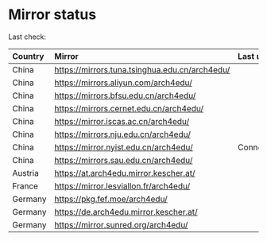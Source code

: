 <script src="./time.js"></script>
# Mirror status
Last check: <script type="text/javascript">localize(1739114521.0019312);</script>

|Country|Mirror|Last update|
|:------|:-----|:----------|
|China|https://mirrors.tuna.tsinghua.edu.cn/arch4edu/|<script type="text/javascript">localize(1739083090);</script>|
|China|https://mirrors.aliyun.com/arch4edu/|<script type="text/javascript">localize(1739083090);</script>|
|China|https://mirrors.bfsu.edu.cn/arch4edu/|<script type="text/javascript">localize(1739083090);</script>|
|China|https://mirrors.cernet.edu.cn/arch4edu/|<script type="text/javascript">localize(1739083090);</script>|
|China|https://mirror.iscas.ac.cn/arch4edu/|<script type="text/javascript">localize(1739083090);</script>|
|China|https://mirrors.nju.edu.cn/arch4edu/|<script type="text/javascript">localize(1738996593);</script>|
|China|https://mirror.nyist.edu.cn/arch4edu/|ConnectionError|
|China|https://mirrors.sau.edu.cn/arch4edu/|<script type="text/javascript">localize(1731653531);</script>|
|Austria|https://at.arch4edu.mirror.kescher.at/|<script type="text/javascript">localize(1739083090);</script>|
|France|https://mirror.lesviallon.fr/arch4edu/|<script type="text/javascript">localize(1739083090);</script>|
|Germany|https://pkg.fef.moe/arch4edu/|<script type="text/javascript">localize(1739083090);</script>|
|Germany|https://de.arch4edu.mirror.kescher.at/|<script type="text/javascript">localize(1739083090);</script>|
|Germany|https://mirror.sunred.org/arch4edu/|<script type="text/javascript">localize(1739083090);</script>|

<script src="./tablefilter/tablefilter.js"></script>
<script src="./table.js"></script>